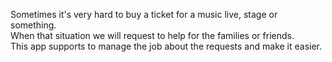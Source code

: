 Sometimes it's very hard to buy a ticket for a music live, stage or something.  
When that situation we will request to help for the families or friends.  
This app supports to manage the job about the requests and make it easier.